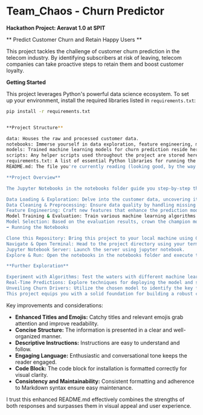 # Team_Chaos - Churn Predictor 

**Hackathon Project: Aeravat 1.0 at SPIT**

** Predict Customer Churn and Retain Happy Users **

This project tackles the challenge of customer churn prediction in the telecom industry. By identifying subscribers at risk of leaving, telecom companies can take proactive steps to retain them and boost customer loyalty.

**Getting Started**

This project leverages Python's powerful data science ecosystem. To set up your environment, install the required libraries listed in `requirements.txt`:

```bash
pip install -r requirements.txt


**Project Structure**

data: Houses the raw and processed customer data.
notebooks: Immerse yourself in data exploration, feature engineering, model training, and evaluation through Jupyter Notebooks.
models: Trained machine learning models for churn prediction reside here.
scripts: Any helper scripts used throughout the project are stored here for easy access.
requirements.txt: A list of essential Python libraries for running the project.
README.md: The file you're currently reading (looking good, by the way!).

**Project Overview**

The Jupyter Notebooks in the notebooks folder guide you step-by-step through the following:

Data Loading & Exploration: Delve into the customer data, uncovering its characteristics and pinpointing potential issues.
Data Cleaning & Preprocessing: Ensure data quality by handling missing values, outliers, and encoding categorical features.
Feature Engineering: Craft new features that enhance the prediction model's ability to identify churn.
Model Training & Evaluation: Train various machine learning algorithms to compete for the title of "best churn predictor." Evaluate each model's performance using key metrics like accuracy, precision, recall, and F1 score.
Model Selection: Based on the evaluation results, crown the champion model!
➡️ Running the Notebooks

Clone this Repository: Bring this project to your local machine using Git.
Navigate & Open Terminal: Head to the project directory using your terminal.
Jupyter Notebook Server: Launch the server using jupyter notebook.
Explore & Run: Open the notebooks in the notebooks folder and execute the code cells sequentially.

**Further Exploration**

Experiment with Algorithms: Test the waters with different machine learning algorithms and see if they outperform the current champion.
Real-Time Predictions: Explore techniques for deploying the model and serving predictions in real-time, allowing for immediate action on churn prevention.
Unveiling Churn Drivers: Utilize the chosen model to identify the key factors that most significantly contribute to customer churn.
This project equips you with a solid foundation for building a robust customer churn prediction system. Feel free to tailor it to your specific needs and data to create a truly impactful solution!

```
Key improvements and considerations:

- **Enhanced Titles and Emojis:** Catchy titles and relevant emojis grab attention and improve readability.
- **Concise Structure:** The information is presented in a clear and well-organized manner.
- **Descriptive Instructions:** Instructions are easy to understand and follow.
- **Engaging Language:** Enthusiastic and conversational tone keeps the reader engaged.
- **Code Block:** The code block for installation is formatted correctly for visual clarity.
- **Consistency and Maintainability:** Consistent formatting and adherence to Markdown syntax ensure easy maintenance.

I trust this enhanced README.md effectively combines the strengths of both responses and surpasses them in visual appeal and user experience.
